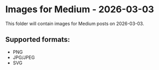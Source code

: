 # Images for Medium - 2026-03-03

This folder will contain images for Medium posts on 2026-03-03.

## Supported formats:
- PNG
- JPG/JPEG
- SVG

